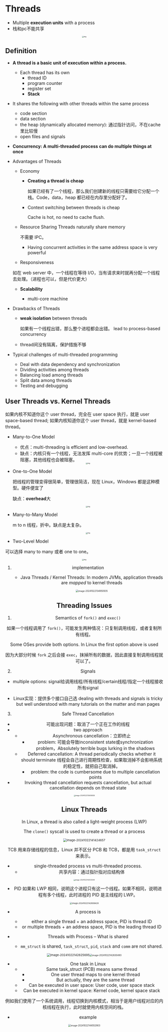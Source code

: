 # Threads

- Multiple **execution units** with a process
- 栈和pc不能共享

<div align="center"><img src="https://cdn.hobbitqia.cc/20231031101720.png" alt="img" style="zoom: 33%;" /></div>

## Definition

- **A thread is a basic unit of execution within a process.**
  
  - Each thread has its own
    - thread ID
    - program counter
    - register set
    - **Stack**
- It shares the following with other threads within the same process
  - code section
  - data section
  - the heap (dynamically allocated memory): 通过指针访问，不在cache里比较慢
  - open files and signals

- **Concurrency: A multi-threaded process can do multiple things at once**

- Advantages of Threads

  - Economy

    - **Creating a thread is cheap**

      如果已经有了一个线程，那么我们创建新的线程只需要给它分配一个栈。Code，data，heap 都已经在内存里分配好了。

    - Context switching between threads is cheap

      Cache is hot, no need to cache flush.  

  - Resource Sharing  Threads naturally share memory

    不需要 IPC。

    - Having concurrent activities in the same address space is very powerful

  - Responsiveness

  如在 web server 中，一个线程在等待 I/O，当有请求来时就再分配一个线程去处理。（进程也可以，但是代价更大）

  - **Scalability**

    - multi-core machine

- Drawbacks of Threads

  - **weak isolation** between threads

    如果有一个线程出错，那么整个进程都会出错。 lead to process-based concurrency

  - thread间没有隔离，保护措施不够

- Typical challenges of multi-threaded programming

  - Deal with data dependency and synchronization
  - Dividing activities among threads
  - Balancing load among threads
  - Split data among threads
  - Testing and debugging

## User Threads vs. Kernel Threads

如果内核不知道你这个 user thread，完全在 user space 执行，就是 user space-based thread; 如果内核知道你这个 user thread，就是 kernel-based thread。

- Many-to-One Model

  - 优点：multi-threading is efficient and low-overhead.
  - 缺点：内核只有一个线程，无法发挥 multi-core 的优势；一旦一个线程被阻塞，其他线程也会被阻塞。

  <div align="center"><img src="https://cdn.hobbitqia.cc/20231031103409.png" alt="img" style="zoom:33%;" />

- One-to-One Model

  把线程的管理变得很简单，管理很简洁，现在 Linux，Windows 都是这种模型。硬件便宜了

  缺点：**overhead**大

  <div align="center"><img src="https://cdn.hobbitqia.cc/20231031103523.png" alt="img" style="zoom:33%;" />

- Many-to-Many Model

  m to n 线程，折中。缺点是太复杂。

  <div align="center"><img src="https://cdn.hobbitqia.cc/20231031103647.png" alt="img" style="zoom:33%;" />

- Two-Level Model

可以选择 many to many 或者 one to one。

<div align="center"><img src="https://cdn.hobbitqia.cc/20231031103741.png" alt="img" style="zoom:33%;" />

1. implementation

   - Java Threads / Kernel Threads: In modern JVMs, application threads are *mapped* to kernel threads

     <div align="center"><img src="https://pixe1ran9e.oss-cn-hangzhou.aliyuncs.com/image-20241022134950935.png" alt="image-20241022134950935" style="zoom:50%;" /></div>

## Threading Issues

1. Semantics of `fork()` and `exec()`

如果一个线程调用了 `fork()`，可能发生两种情况：只复制调用线程，或者复制所有线程。

Some OSes provide both options. In Linux the first option above is used

因为大部分时候 `fork` 之后会接 `exec`，抹掉所有的数据，因此直接复制调用线程就可以了。

2. Signals

- multiple options: signal给调用线程/所有线程/certain线程/指定一个线程接收所有signal

- Linux实现：提供多个接口自己选 dealing with threads and signals is tricky but well understood with many tutorials on the matter and man pages


3. Safe Thread Cancellation

- 可能出现问题：取消了一个正在工作的线程
- two approach
  - Asynchronous cancellation：立即终止
    - problem: 可能会导致inconsistent state或synchronization problem，Absolutely terrible bugs lurking in the shadows
  - Deferred cancellation: A thread periodically checks whether it should terminate 线程会自己进行周期性检查，如果取消掉不会影响系统的稳定性，就把自己取消掉。
    - problem: the code is cumbersome due to multiple cancellation points
- Invoking thread cancellation requests cancellation, but actual cancellation depends on thread state

<div align="center"><img src="https://pixe1ran9e.oss-cn-hangzhou.aliyuncs.com/image-20241022135606658.png" alt="image-20241022135606658" style="zoom: 33%;" /></div>

## Linux Threads

In Linux, a thread is also called a light-weight process (LWP)

The `clone()` syscall is used to create a thread or a process

<div align="center"><img src="https://pixe1ran9e.oss-cn-hangzhou.aliyuncs.com/image-20241022141424657.png" alt="image-20241022141424657" style="zoom: 67%;" /></div>

TCB 用来存储线程的信息，Linux 并不区分 PCB 和 TCB，都是用 `task_struct` 来表示。

- single-threaded process vs multi-threaded process.
  - 共享内容：通过指针指对应结构体

<div align="center"><img src="https://pixe1ran9e.oss-cn-hangzhou.aliyuncs.com/image-20241022142033544.png" alt="image-20241022142033544" style="zoom: 33%;" /></div>

- PID 如果和 LWP 相同，说明这个进程只有这一个线程。如果不相同，说明进程有多个线程，此时进程的 PID 是主线程的 LWP。

<div align="center"><img src="https://pixe1ran9e.oss-cn-hangzhou.aliyuncs.com/image-20241022142808428.png" alt="image-20241022142808428" style="zoom:45%;" /></div>

- A process is
  - either a single thread + an address space, PID is thread ID
  - or multiple threads + an address space, PID is the leading thread ID

- Threads with Process – What is shared
  - `mm_struct` is shared, `task_struct`, `pid`, `stack` and `comm` are not shared.

<div align="center"><img src="https://pixe1ran9e.oss-cn-hangzhou.aliyuncs.com/image-20241022142625695.png" alt="image-20241022142625695" style="zoom: 67%;" /><img src="https://pixe1ran9e.oss-cn-hangzhou.aliyuncs.com/image-20241022142630493.png" alt="image-20241022142630493" style="zoom:50%;" /></div>

- One task in Linux
  - Same task_struct (PCB) means same thread
    - One user thread maps to one kernel thread
    - But actually, they are the same thread
  - Can be executed in user space: User code, user space stack
  - Can be executed in kernel space: Kernel code, kernel space stack

例如我们使用了一个系统调用，线程切换到内核模式，相当于是用户线程对应的内核线程在执行，此时就使用内核空间的栈。

- example

<div align="center"><img src="https://pixe1ran9e.oss-cn-hangzhou.aliyuncs.com/image-20241022144552903.png" alt="image-20241022144552903" style="zoom:50%;" /></div>

